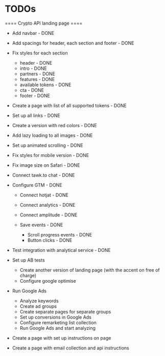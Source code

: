 # TODOs

==== Crypto API landing page ====

- Add navbar - DONE
- Add spacings for header, each section and footer - DONE
- Fix styles for each section
  - header - DONE
  - intro - DONE
  - partners - DONE
  - features - DONE
  - available tokens - DONE
  - cta - DONE
  - footer - DONE
- Create a page with list of all supported tokens - DONE
- Set up all links - DONE
- Create a version with red colors - DONE
- Add lazy loading to all images - DONE
- Set up animated scrolling - DONE
- Fix styles for mobile version - DONE
- Fix image size on Safari - DONE

- Connect tawk.to chat - DONE

- Configure GTM - DONE
  - Connect hotjat - DONE
  - Connect analytics - DONE
  - Connect amplitude - DONE
  
  - Save events - DONE
    - Scroll progress events - DONE
    - Button clicks - DONE

- Test integration with analytical service - DONE

- Set up AB tests
  - Create another version of landing page (with the accent on free of charge)
  - Configure google optimise

- Run Google Ads
  - Analyze keywords
  - Create ad groups
  - Create separate pages for separate groups
  - Set up conversions in Google Ads
  - Configure remarketing list collection
  - Run Google Ads and start analyzing

- Create a page with set up instructions on page
- Create a page with email collection and api instructions
